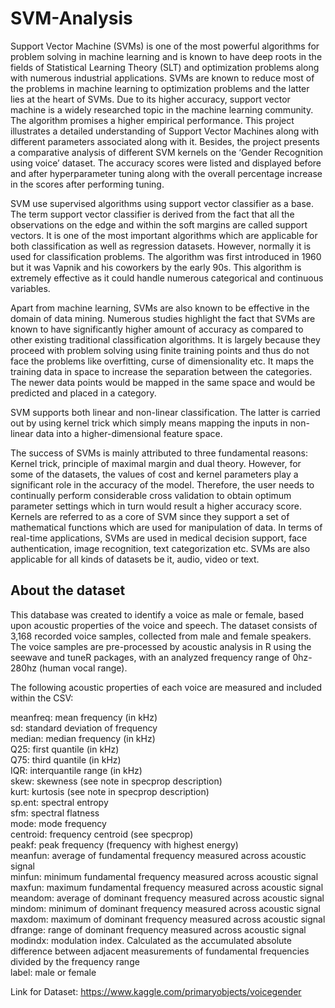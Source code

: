 # SVM-Analysis
Support Vector Machine (SVMs) is one of the most powerful algorithms for problem solving in machine learning and is known to have deep roots in the fields of Statistical Learning Theory (SLT) and optimization problems along with numerous industrial applications. SVMs are known to reduce most of the problems in machine learning to optimization problems and the latter lies at the heart of SVMs. Due to its higher accuracy, support vector machine is a widely researched topic in the machine learning community. The algorithm promises a higher empirical performance. This project illustrates a detailed understanding of Support Vector Machines along with different parameters associated along with it. Besides, the project presents a comparative analysis of different SVM kernels on the ‘Gender Recognition using voice’ dataset. The accuracy scores were listed and displayed before and after hyperparameter tuning along with the overall percentage increase in the scores after performing tuning.

SVM use supervised algorithms using support vector classifier as a base. The term support vector classifier is derived from the fact that all the observations on the edge and within the soft margins are called support vectors. It is one of the most important algorithms which are applicable for both classification as well as regression datasets. However, normally it is used for classification problems. The algorithm was first introduced in 1960 but it was Vapnik and his coworkers by the early 90s. This algorithm is extremely effective as it could handle numerous categorical and continuous variables.

Apart from machine learning, SVMs are also known to be effective in the domain of data mining. Numerous studies highlight the fact that SVMs are known to have significantly higher amount of accuracy as compared to other existing traditional classification algorithms. It is largely because they proceed with problem solving using finite training points and thus do not face the problems like overfitting, curse of dimensionality etc. It maps the training data in space to increase the separation between the categories. The newer data points would be mapped in the same space and would be predicted and placed in a category. 

SVM supports both linear and non-linear classification. The latter is carried out by using kernel trick which simply means mapping the inputs in non-linear data into a higher-dimensional feature space.

The success of SVMs is mainly attributed to three fundamental reasons: Kernel trick, principle of maximal margin and dual theory. However, for some of the datasets, the values of cost and kernel parameters play a significant role in the accuracy of the model. Therefore, the user needs to continually perform considerable cross validation to obtain optimum parameter settings which in turn would result a higher accuracy score.  Kernels are referred to as a core of SVM since they support a set of mathematical functions which are used for manipulation of data. In terms of real-time applications, SVMs are used in medical decision support, face authentication, image recognition, text categorization etc. SVMs are also applicable for all kinds of datasets be it, audio, video or text.


## About the dataset
This database was created to identify a voice as male or female, based upon acoustic properties of the voice and speech. The dataset consists of 3,168 recorded voice samples, collected from male and female speakers. The voice samples are pre-processed by acoustic analysis in R using the seewave and tuneR packages, with an analyzed frequency range of 0hz-280hz (human vocal range).

The following acoustic properties of each voice are measured and included within the CSV:

meanfreq: mean frequency (in kHz)<br />
sd: standard deviation of frequency<br />
median: median frequency (in kHz)<br />
Q25: first quantile (in kHz)<br />
Q75: third quantile (in kHz)<br />
IQR: interquantile range (in kHz)<br />
skew: skewness (see note in specprop description)<br />
kurt: kurtosis (see note in specprop description)<br />
sp.ent: spectral entropy<br />
sfm: spectral flatness<br />
mode: mode frequency<br />
centroid: frequency centroid (see specprop)<br />
peakf: peak frequency (frequency with highest energy)<br />
meanfun: average of fundamental frequency measured across acoustic signal<br />
minfun: minimum fundamental frequency measured across acoustic signal<br />
maxfun: maximum fundamental frequency measured across acoustic signal<br />
meandom: average of dominant frequency measured across acoustic signal<br />
mindom: minimum of dominant frequency measured across acoustic signal<br />
maxdom: maximum of dominant frequency measured across acoustic signal<br />
dfrange: range of dominant frequency measured across acoustic signal<br />
modindx: modulation index. Calculated as the accumulated absolute difference between adjacent measurements of fundamental frequencies divided by the frequency range<br />
label: male or female<br />

Link for Dataset: https://www.kaggle.com/primaryobjects/voicegender
